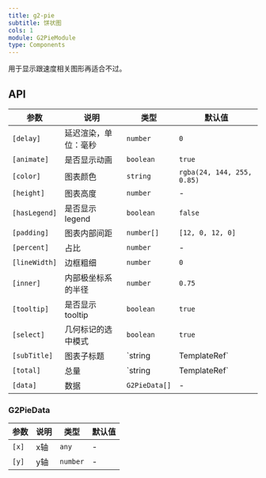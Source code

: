 ```yaml
---
title: g2-pie
subtitle: 饼状图
cols: 1
module: G2PieModule
type: Components
---
```


用于显示跟速度相关图形再适合不过。

## API

| 参数          | 说明               | 类型          | 默认值                     |
|---------------|------------------|---------------|----------------------------|
| `[delay]`     | 延迟渲染，单位：毫秒 | `number`      | `0`                        |
| `[animate]`   | 是否显示动画       | `boolean`     | `true`                     |
| `[color]`     | 图表颜色           | `string`      | `rgba(24, 144, 255, 0.85)` |
| `[height]`    | 图表高度           | `number`      | -                          |
| `[hasLegend]` | 是否显示 legend    | `boolean`     | `false`                    |
| `[padding]`   | 图表内部间距       | `number[]`    | `[12, 0, 12, 0]`           |
| `[percent]`   | 占比               | `number`      | -                          |
| `[lineWidth]` | 边框粗细           | `number`      | `0`                        |
| `[inner]`     | 内部极坐标系的半径 | `number`      | `0.75`                     |
| `[tooltip]`   | 是否显示 tooltip   | `boolean`     | `true`                     |
| `[select]`    | 几何标记的选中模式 | `boolean`     | `true`                     |
| `[subTitle]`  | 图表子标题         | `string | TemplateRef<void>`      | -                          |
| `[total]`     | 总量               | `string | TemplateRef<void>`      | -                          |
| `[data]`      | 数据               | `G2PieData[]` | -                          |

### G2PieData

| 参数  | 说明 | 类型     | 默认值 |
|-------|-----|----------|--------|
| `[x]` | x轴  | `any` | -      |
| `[y]` | y轴  | `number` | -      |

